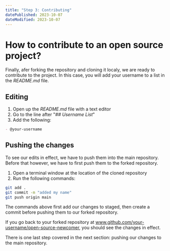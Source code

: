```yaml
---
title: "Step 3: Contributing"
datePublished: 2023-10-07
dateModified: 2023-10-07
---
```


# How to contribute to an open source project?

Finally, afer forking the repository and cloning it localy, we are ready to
contribute to the project. In this case, you will add your username to a list in
the _README.md_ file.

## Editing

1. Open up the _README.md_ file with a text editor
2. Go to the line after "_## Username List_"
3. Add the following:

```md
- @your-username
```

## Pushing the changes

To see our edits in effect, we have to push them into the main repository.
Before that however, we have to first push them to the forked repository.

1. Open a terminal window at the location of the cloned repository
2. Run the following commands:

```bash
git add .
git commit -m "added my name"
git push origin main
```

The commands above first add our changes to staged, then create a commit before
pushing them to our forked repository.

If you go back to your forked repository at
www.github.com/your-username/open-source-newcomer, you should see the changes in
effect.

There is one last step covered in the next section: pushing our changes to the
main repository.
